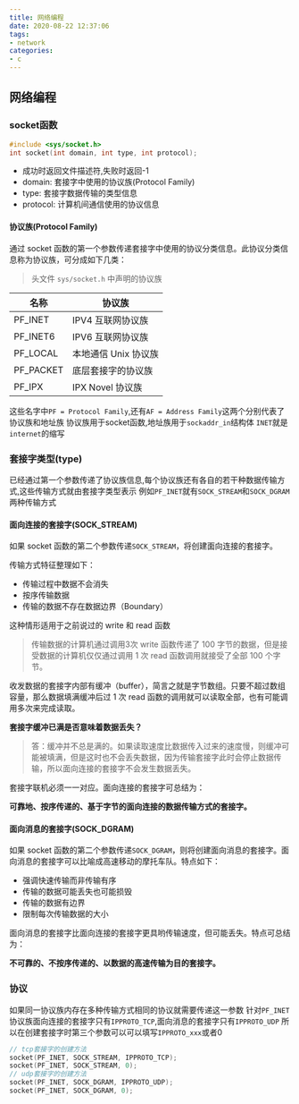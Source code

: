 ```yaml
---
title: 网络编程
date: 2020-08-22 12:37:06
tags:
- network
categories:
- c
---
```


## 网络编程

### socket函数
```c
#include <sys/socket.h>
int socket(int domain, int type, int protocol);
```
* 成功时返回⽂件描述符,失败时返回-1
* domain: 套接字中使⽤的协议族(Protocol Family)
* type: 套接字数据传输的类型信息
* protocol: 计算机间通信使用的协议信息

#### 协议族(Protocol Family)

通过 socket 函数的第一个参数传递套接字中使用的协议分类信息。此协议分类信息称为协议族，可分成如下几类：

> 头文件 `sys/socket.h` 中声明的协议族

| 名称      | 协议族               |
| --------- | -------------------- |
| PF_INET   | IPV4 互联网协议族    |
| PF_INET6  | IPV6 互联网协议族    |
| PF_LOCAL  | 本地通信 Unix 协议族 |
| PF_PACKET | 底层套接字的协议族   |
| PF_IPX    | IPX Novel 协议族     |
这些名字中`PF = Protocol Family`,还有`AF = Address Family`这两个分别代表了协议族和地址族
协议族用于socket函数,地址族用于`sockaddr_in`结构体
`INET`就是`internet`的缩写

### 套接字类型(type)
已经通过第一个参数传递了协议族信息,每个协议族还有各自的若干种数据传输方式,这些传输方式就由套接字类型表示
例如`PF_INET`就有`SOCK_STREAM`和`SOCK_DGRAM`两种传输方式

#### 面向连接的套接字(SOCK_STREAM)
如果 socket 函数的第二个参数传递`SOCK_STREAM`，将创建面向连接的套接字。

传输方式特征整理如下：

- 传输过程中数据不会消失
- 按序传输数据
- 传输的数据不存在数据边界（Boundary）

这种情形适用于之前说过的 write 和 read 函数

> 传输数据的计算机通过调用3次 write 函数传递了 100 字节的数据，但是接受数据的计算机仅仅通过调用 1 次 read 函数调用就接受了全部 100 个字节。

收发数据的套接字内部有缓冲（buffer），简言之就是字节数组。只要不超过数组容量，那么数据填满缓冲后过 1 次 read 函数的调用就可以读取全部，也有可能调用多次来完成读取。

**套接字缓冲已满是否意味着数据丢失？**

> 答：缓冲并不总是满的。如果读取速度比数据传入过来的速度慢，则缓冲可能被填满，但是这时也不会丢失数据，因为传输套接字此时会停止数据传输，所以面向连接的套接字不会发生数据丢失。

套接字联机必须一一对应。面向连接的套接字可总结为：

**可靠地、按序传递的、基于字节的面向连接的数据传输方式的套接字。**
#### 面向消息的套接字(SOCK_DGRAM)
如果 socket 函数的第二个参数传递`SOCK_DGRAM`，则将创建面向消息的套接字。面向消息的套接字可以比喻成高速移动的摩托车队。特点如下：

- 强调快速传输而非传输有序
- 传输的数据可能丢失也可能损毁
- 传输的数据有边界
- 限制每次传输数据的大小

面向消息的套接字比面向连接的套接字更具哟传输速度，但可能丢失。特点可总结为：

**不可靠的、不按序传递的、以数据的高速传输为目的套接字。**

### 协议
如果同一协议族内存在多种传输方式相同的协议就需要传递这一参数
针对`PF_INET`协议族面向连接的套接字只有`IPPROTO_TCP`,面向消息的套接字只有`IPPROTO_UDP`
所以在创建套接字时第三个参数可以可以填写`IPPROTO_xxx`或者0
```c
// tcp套接字的创建方法
socket(PF_INET, SOCK_STREAM, IPPROTO_TCP);
socket(PF_INET, SOCK_STREAM, 0);
// udp套接字的创建方法
socket(PF_INET, SOCK_DGRAM, IPPROTO_UDP);
socket(PF_INET, SOCK_DGRAM, 0);
```
